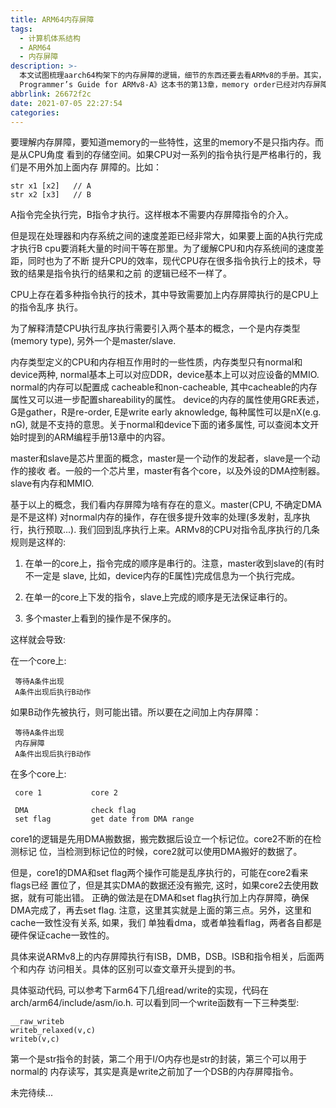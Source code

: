 ```yaml
---
title: ARM64内存屏障
tags:
  - 计算机体系结构
  - ARM64
  - 内存屏障
description: >-
  本文试图梳理aarch64构架下的内存屏障的逻辑，细节的东西还要去看ARMv8的手册。其实， 《ARM Cortex-A Series
  Programmer’s Guide for ARMv8-A》这本书的第13章，memory order已经对内存屏障的内容做了比较入门的讲解。
abbrlink: 26672f2c
date: 2021-07-05 22:27:54
categories:
---
```


 要理解内存屏障，要知道memory的一些特性，这里的memory不是只指内存。而是从CPU角度
 看到的存储空间。如果CPU对一系列的指令执行是严格串行的，我们是不用外加上面内存
 屏障的。比如：

 	str x1 [x2]   // A
	str x2 [x3]   // B

 A指令完全执行完，B指令才执行。这样根本不需要内存屏障指令的介入。

 但是现在处理器和内存系统之间的速度差距已经非常大，如果要上面的A执行完成才执行B
 cpu要消耗大量的时间干等在那里。为了缓解CPU和内存系统间的速度差距，同时也为了不断
 提升CPU的效率，现代CPU存在很多指令执行上的技术，导致的结果是指令执行的结果和之前
 的逻辑已经不一样了。

 CPU上存在着多种指令执行的技术，其中导致需要加上内存屏障执行的是CPU上的指令乱序
 执行。

 为了解释清楚CPU执行乱序执行需要引入两个基本的概念，一个是内存类型(memory type),
 另外一个是master/slave.
 
 内存类型定义的CPU和内存相互作用时的一些性质，内存类型只有normal和device两种,
 normal基本上可以对应DDR，device基本上可以对应设备的MMIO. normal的内存可以配置成
 cacheable和non-cacheable, 其中cacheable的内存属性又可以进一步配置shareability的属性。
 device的内存的属性使用GRE表述，G是gather，R是re-order, E是write early aknowledge,
 每种属性可以是nX(e.g. nG), 就是不支持的意思。关于normal和device下面的诸多属性,
 可以查阅本文开始时提到的ARM编程手册13章中的内容。

 master和slave是芯片里面的概念，master是一个动作的发起者，slave是一个动作的接收
 者。一般的一个芯片里，master有各个core，以及外设的DMA控制器。slave有内存和MMIO.

 基于以上的概念，我们看内存屏障为啥有存在的意义。master(CPU, 不确定DMA是不是这样)
 对normal内存的操作，存在很多提升效率的处理(多发射，乱序执行，执行预取...).
 我们回到乱序执行上来。ARMv8的CPU对指令乱序执行的几条规则是这样的:

 1. 在单一的core上，指令完成的顺序是串行的。注意，master收到slave的(有时不一定是
    slave, 比如，device内存的E属性)完成信息为一个执行完成。

 2. 在单一的core上下发的指令，slave上完成的顺序是无法保证串行的。

 3. 多个master上看到的操作是不保序的。

 这样就会导致:

 在一个core上:

     等待A条件出现
     A条件出现后执行B动作

  如果B动作先被执行，则可能出错。所以要在之间加上内存屏障：

     等待A条件出现
     内存屏障
     A条件出现后执行B动作

  在多个core上:
  
     core 1           core 2

     DMA              check flag
     set flag         get date from DMA range
      
  core1的逻辑是先用DMA搬数据，搬完数据后设立一个标记位。core2不断的在检测标记
  位，当检测到标记位的时候，core2就可以使用DMA搬好的数据了。

  但是，core1的DMA和set flag两个操作可能是乱序执行的，可能在core2看来flags已经
  置位了，但是其实DMA的数据还没有搬完, 这时，如果core2去使用数据，就有可能出错。
  正确的做法是在DMA和set flag执行加上内存屏障，确保DMA完成了，再去set flag.
  注意，这里其实就是上面的第三点。另外，这里和cache一致性没有关系, 如果，我们
  单独看dma，或者单独看flag，两者各自都是硬件保证cache一致性的。

  具体来说ARMv8上的内存屏障执行有ISB，DMB，DSB。ISB和指令相关，后面两个和内存
  访问相关。具体的区别可以查文章开头提到的书。

  具体驱动代码, 可以参考下arm64下几组read/write的实现，代码在arch/arm64/include/asm/io.h.
  可以看到同一个write函数有一下三种类型:

	__raw_writeb
	writeb_relaxed(v,c)
	writeb(v,c)	

  第一个是str指令的封装，第二个用于I/O内存也是str的封装，第三个可以用于normal的
  内存读写，其实是真是write之前加了一个DSB的内存屏障指令。

  未完待续...
